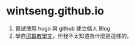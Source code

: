 # wintseng.github.io
1. 嘗試使用 hugo 與 github 建立個人 Blog
2. 學自[這篇教學文](https://coolgood88142.github.io/zh-tw/posts/hugo/)，但我不太知道為什麼是這樣的。
